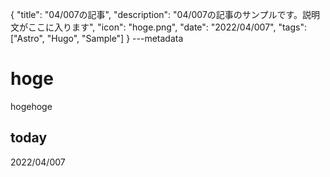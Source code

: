 {
  "title": "04/007の記事",
  "description": "04/007の記事のサンプルです。説明文がここに入ります",
  "icon": "hoge.png",
  "date": "2022/04/007",
  "tags": ["Astro", "Hugo", "Sample"]
}
---metadata

# hoge
hogehoge

## today
2022/04/007